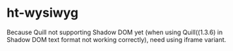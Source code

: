 # ht-wysiwyg

Because Quill not supporting Shadow DOM yet (when using Quill((1.3.6) in Shadow DOM text format not working correctly), need using iframe variant.
